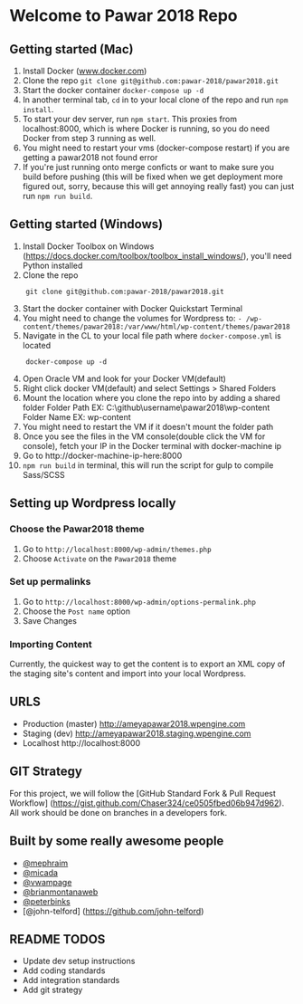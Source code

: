 # Welcome to Pawar 2018 Repo

## Getting started (Mac)
1. Install Docker (www.docker.com)
2. Clone the repo `git clone git@github.com:pawar-2018/pawar2018.git`  
3. Start the docker container `docker-compose up -d`    
4. In another terminal tab, `cd` in to your local clone of the repo and run `npm install`.
5. To start your dev server, run `npm start`. This proxies from localhost:8000, which is where Docker is running, so you do need Docker from step 3 running as well.
6. You might need to restart your vms (docker-compose restart) if you are getting a pawar2018 not found error
7. If you're just running onto merge conficts or want to make sure you build before pushing (this will be fixed when we get deployment more figured out, sorry, because this will get annoying really fast) you can just run `npm run build`.

## Getting started (Windows)
1. Install Docker Toolbox on Windows (https://docs.docker.com/toolbox/toolbox_install_windows/), you'll need Python installed
2. Clone the repo
````
    git clone git@github.com:pawar-2018/pawar2018.git
````
3. Start the docker container with Docker Quickstart Terminal
  1. You might need to change the volumes for Wordpress to:
       ```- /wp-content/themes/pawar2018:/var/www/html/wp-content/themes/pawar2018```
  2. Navigate in the CL to your local file path where `docker-compose.yml` is located
````
    docker-compose up -d
````
4. Open Oracle VM and look for your Docker VM(default)
5. Right click docker VM(default) and select Settings > Shared Folders
6. Mount the location where you clone the repo into by adding a shared folder
    Folder Path EX: C:\github\username\pawar2018\wp-content
    Folder Name EX: wp-content
7. You might need to restart the VM if it doesn't mount the folder path
8. Once you see the files in the VM console(double click the VM for console), fetch your IP in the Docker terminal
with docker-machine ip
9. Go to http://docker-machine-ip-here:8000
10. `npm run build` in terminal, this will run the script for gulp to compile Sass/SCSS

## Setting up Wordpress locally

### Choose the Pawar2018 theme

1. Go to `http://localhost:8000/wp-admin/themes.php`
2. Choose `Activate` on the `Pawar2018` theme

### Set up permalinks

1. Go to `http://localhost:8000/wp-admin/options-permalink.php`
2. Choose the `Post name` option
3. Save Changes

### Importing Content

Currently, the quickest way to get the content is to export an XML copy of the
staging site's content and import into your local Wordpress.

## URLS

* Production (master) http://ameyapawar2018.wpengine.com
* Staging (dev) http://ameyapawar2018.staging.wpengine.com
* Localhost http://localhost:8000

## GIT Strategy
For this project, we will follow the [GitHub Standard Fork & Pull Request Workflow]
(https://gist.github.com/Chaser324/ce0505fbed06b947d962). All work should be done on branches in a developers fork. 


## Built by some really awesome people
* [@mephraim](https://github.com/mephraim)
* [@micada](https://github.com/micada)
* [@vwampage](https://github.com/vwampage)
* [@brianmontanaweb](https://github.com/brianmontanaweb)
* [@peterbinks](https://github.com/peterbinks)
* [@john-telford] (https://github.com/john-telford)

## README TODOS

* Update dev setup instructions
* Add coding standards
* Add integration standards
* Add git strategy
